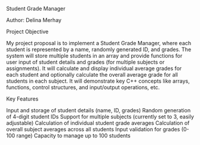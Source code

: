 Student Grade Manager
 
Author: Delina Merhay

Project Objective

My project proposal is to implement a Student Grade Manager, where each student is represented by a name, randomly generated ID, and grades. The system will store multiple students in an array and provide functions for user input of student details and grades (for multiple subjects or assignments). It will calculate and display individual average grades for each student and optionally calculate the overall average grade for all students in each subject. It will demonstrate key C++ concepts like arrays, functions, control structures, and input/output operations, etc.

Key Features

Input and storage of student details (name, ID, grades)
Random generation of 4-digit student IDs
Support for multiple subjects (currently set to 3, easily adjustable)
Calculation of individual student grade averages
Calculation of overall subject averages across all students
Input validation for grades (0-100 range)
Capacity to manage up to 100 students


